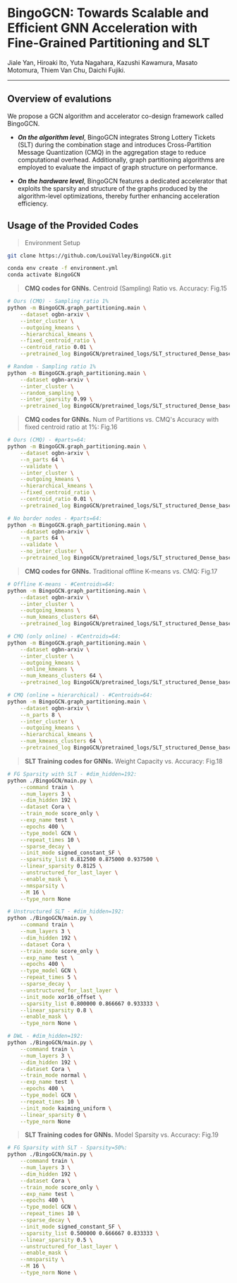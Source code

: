 # BingoGCN: Towards Scalable and Efficient GNN Acceleration with Fine-Grained Partitioning and SLT


Jiale Yan, Hiroaki Ito, Yuta Nagahara, Kazushi Kawamura, Masato Motomura, Thiem Van Chu, Daichi Fujiki.

---

## Overview of evalutions

We propose a GCN algorithm and accelerator co-design framework called BingoGCN.

* ***On the algorithm level***, BingoGCN integrates Strong Lottery Tickets (SLT) during the combination stage and introduces Cross-Partition Message Quantization (CMQ) in the aggregation stage to reduce computational overhead. Additionally, graph partitioning algorithms are employed to evaluate the impact of graph structure on performance.

* ***On the hardware level***, BingoGCN features a dedicated accelerator that exploits the sparsity and structure of the graphs produced by the algorithm-level optimizations, thereby further enhancing acceleration efficiency.



<!-- ```bash
# Python and PyTorch versions
Python version: 3.10.8
PyTorch version: 1.13.0+cu117

# Install required packages
pip install pymetis         # For METIS partitioning
pip install torch_geometric # For accessing datasets
``` -->

## Usage of the Provided Codes

> Environment Setup
```bash
git clone https://github.com/LouiValley/BingoGCN.git

conda env create -f environment.yml
conda activate BingoGCN
```

<!-- This release contains codes focusing on the algorithmic part described in the paper.

> **Offline METIS Graph Partitioning for Fig.1 in the paper.**
> Dataset: OGBN-Arxiv with varying numbers of partitions
> Code location: ./offline-METIS/ -->

> **CMQ codes for GNNs.**
> Centroid (Sampling) Ratio vs. Accuracy: Fig.15

```bash
# Ours (CMQ) - Sampling ratio 1%
python -m BingoGCN.graph_partitioning.main \
    --dataset ogbn-arxiv \
    --inter_cluster \
    --outgoing_kmeans \
    --hierarchical_kmeans \
    --fixed_centroid_ratio \
    --centroid_ratio 0.01 \
    --pretrained_log BingoGCN/pretrained_logs/SLT_structured_Dense_baseline/GCN/ogbn-arxiv/SLT_structured_Dense_baseline_GCN_HD192_ogbn-arxiv_L4_S0.log

# Random - Sampling ratio 1%
python -m BingoGCN.graph_partitioning.main \
    --dataset ogbn-arxiv \
    --inter_cluster \
    --random_sampling \
    --inter_sparsity 0.99 \
    --pretrained_log BingoGCN/pretrained_logs/SLT_structured_Dense_baseline/GCN/ogbn-arxiv/SLT_structured_Dense_baseline_GCN_HD192_ogbn-arxiv_L4_S0.log
```

> **CMQ codes for GNNs.**
> Num of Partitions vs. CMQ's Accuracy with fixed centroid ratio at 1%: Fig.16

```bash
# Ours (CMQ) - #parts=64:
python -m BingoGCN.graph_partitioning.main \
    --dataset ogbn-arxiv \
    --n_parts 64 \
    --validate \
    --inter_cluster \
    --outgoing_kmeans \
    --hierarchical_kmeans \
    --fixed_centroid_ratio \
    --centroid_ratio 0.01 \
    --pretrained_log BingoGCN/pretrained_logs/SLT_structured_Dense_baseline/GCN/ogbn-arxiv/SLT_structured_Dense_baseline_GCN_HD192_ogbn-arxiv_L4_S0.log

# No border nodes - #parts=64:
python -m BingoGCN.graph_partitioning.main \
    --dataset ogbn-arxiv \
    --n_parts 64 \
    --validate \
    --no_inter_cluster \
    --pretrained_log BingoGCN/pretrained_logs/SLT_structured_Dense_baseline/GCN/ogbn-arxiv/SLT_structured_Dense_baseline_GCN_HD192_ogbn-arxiv_L4_S0.log
```

> **CMQ codes for GNNs.**
> Traditional offline K-means vs. CMQ: Fig.17

```bash
# Offline K-means - #Centroids=64:
python -m BingoGCN.graph_partitioning.main \
    --dataset ogbn-arxiv \
    --inter_cluster \
    --outgoing_kmeans \
    --num_kmeans_clusters 64\
    --pretrained_log BingoGCN/pretrained_logs/SLT_structured_Dense_baseline/GCN/ogbn-arxiv/SLT_structured_Dense_baseline_GCN_HD192_ogbn-arxiv_L4_S0.log

# CMQ (only online) - #Centroids=64:
python -m BingoGCN.graph_partitioning.main \
    --dataset ogbn-arxiv \
    --inter_cluster \
    --outgoing_kmeans \
    --online_kmeans \
    --num_kmeans_clusters 64 \
    --pretrained_log BingoGCN/pretrained_logs/SLT_structured_Dense_baseline/GCN/ogbn-arxiv/SLT_structured_Dense_baseline_GCN_HD192_ogbn-arxiv_L4_S0.log

# CMQ (online = hierarchical) - #Centroids=64:
python -m BingoGCN.graph_partitioning.main \
    --dataset ogbn-arxiv \
    --n_parts 8 \
    --inter_cluster \
    --outgoing_kmeans \
    --hierarchical_kmeans \
    --num_kmeans_clusters 64 \
    --pretrained_log BingoGCN/pretrained_logs/SLT_structured_Dense_baseline/GCN/ogbn-arxiv/SLT_structured_Dense_baseline_GCN_HD192_ogbn-arxiv_L4_S0.log
```

> **SLT Training codes for GNNs.**
> Weight Capacity vs. Accuracy: Fig.18

```bash
# FG Sparsity with SLT - #dim_hidden=192:
python ./BingoGCN/main.py \
    --command train \
    --num_layers 3 \
    --dim_hidden 192 \
    --dataset Cora \
    --train_mode score_only \
    --exp_name test \
    --epochs 400 \
    --type_model GCN \
    --repeat_times 10 \
    --sparse_decay \
    --init_mode signed_constant_SF \
    --sparsity_list 0.812500 0.875000 0.937500 \
    --linear_sparsity 0.8125 \
    --unstructured_for_last_layer \
    --enable_mask \
    --nmsparsity \
    --M 16 \
    --type_norm None

# Unstructured SLT - #dim_hidden=192:
python ./BingoGCN/main.py \
    --command train \
    --num_layers 3 \
    --dim_hidden 192 \
    --dataset Cora \
    --train_mode score_only \
    --exp_name test \
    --epochs 400 \
    --type_model GCN \
    --repeat_times 5 \
    --sparse_decay \
    --unstructured_for_last_layer \
    --init_mode xor16_offset \
    --sparsity_list 0.800000 0.866667 0.933333 \
    --linear_sparsity 0.8 \
    --enable_mask \
    --type_norm None \

# DWL - #dim_hidden=192:
python ./BingoGCN/main.py \
    --command train \
    --num_layers 3 \
    --dim_hidden 192 \
    --dataset Cora \
    --train_mode normal \
    --exp_name test \
    --epochs 400 \
    --type_model GCN \
    --repeat_times 10 \
    --init_mode kaiming_uniform \
    --linear_sparsity 0 \
    --type_norm None
```

> **SLT Training codes for GNNs.**
> Model Sparsity vs. Accuracy: Fig.19

```bash
# FG Sparsity with SLT - Sparsity=50%:
python ./BingoGCN/main.py \
    --command train \
    --num_layers 3 \
    --dim_hidden 192 \
    --dataset Cora \
    --train_mode score_only \
    --exp_name test \
    --epochs 400 \
    --type_model GCN \
    --repeat_times 10 \
    --sparse_decay \
    --init_mode signed_constant_SF \
    --sparsity_list 0.500000 0.666667 0.833333 \
    --linear_sparsity 0.5 \
    --unstructured_for_last_layer \
    --enable_mask \
    --nmsparsity \
    --M 16 \
    --type_norm None \
```
<!--
Supported models
- 3/4 layer GCNs with 192 hidden dimensions.

Supported datasets
How to change the dataset "XXXX change path = load_dir"
- Cora
- CiteSeer
- Pubmed
- OGBN-Arxiv
- OGBN-Reddit
- Other graph-level tasks.
 -->
